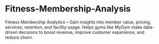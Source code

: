 # Fitness-Membership-Analysis
Fitness Membership Analytics – Gain insights into member value, pricing, services, retention, and facility usage. Helps gyms like MyGym make data-driven decisions to boost revenue, improve customer experience, and reduce churn.
